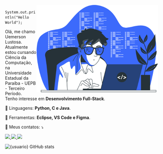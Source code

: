 <img src="programmer.png" alt="ilustração de um computador" min-width="400px" max-width="400px" width="400px" align="right">

<p align="left"> 
  <code>System.out.println("Hello World");</code><br>

  Olá, me chamo Uemerson Lustosa.<br>
  Atualmente estou cursando Ciência da Computação, na Universidade Estadual da Paraíba - UEPB - Terceiro Período.<br>
  Tenho interesse em <strong>Desenvolvimento Full-Stack</strong>.<br>
</p>

<p align="left">
  🦄 Linguagens: <strong>Python, C e Java</strong>.<br>
</p>

<p align="left">
  💼 Ferramentas: <strong>Eclipse, VS Code e Figma</strong>.<br>
</p>

<p align="left">
  💌 Meus contatos: ⤵️
</p>

<p align="left">
  <a href="mailto:uemerson.luustosa@gmail.com">
    <img src="https://img.shields.io/badge/-Gmail-FF0000?style=flat-square&labelColor=FF0000&logo=gmail&logoColor=white">
  </a>
  <a href="https://www.linkedin.com/in/uemerson-lustosa-2697692a5">
    <img src="https://img.shields.io/badge/-Linkedin-0e76a8?style=flat-square&logo=Linkedin&logoColor=white">
  </a>
  <a href="https://instagram.com/lustosauz">
    <img src="https://img.shields.io/badge/-Instagram-DF0174?style=flat-square&labelColor=DF0174&logo=instagram&logoColor=white">
  </a>
  
  ![{usuario} GitHub stats](https://github-readme-stats.vercel.app/api?username=uemerson-lustosa&show_icons=true&theme=transparent)
</p>
